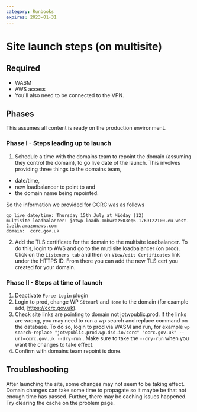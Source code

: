 ```yaml
---
category: Runbooks
expires: 2023-01-31
---
```


# Site launch steps (on multisite)

## Required

* WASM
* AWS access
* You'll also need to be connected to the VPN.

## Phases

This assumes all content is ready on the production environment.

### Phase I - Steps leading up to launch
1. Schedule a time with the domains team to repoint the domain (assuming they control the domain), to go live date of the launch. This involves providing three things to the domains team, 

- date/time, 
- new loadbalancer to point to and 
- the domain name being repointed.

So the information we provided for CCRC was as follows
```
go live date/time: Thursday 15th July at Midday (12)
multisite loadbalancer: jotwp-loadb-1mbwraz503eq6-1769122100.eu-west-2.elb.amazonaws.com
domain:  ccrc.gov.uk
```

2. Add the TLS certificate for the domain to the multisite loadbalancer. To do this, login to AWS and go to the mutlisite loadbalancer (on prod). Click on the `Listeners tab` and then on `View/edit Certificates` link under the HTTPS ID. From there you can add the new TLS cert you created for your domain.


### Phase II - Steps at time of launch
1. Deactivate `Force Login` plugin
2. Login to prod, change WP `Siteurl` and `Home` to the domain (for example add, https://ccrc.gov.uk).
3. Check site links are pointing to domain not jotwpublic.prod. If the links are wrong, you may need to run a wp search and replace command on the database. To do so, login to prod via WASM and run, for example `wp search-replace "jotwpublic.prod.wp.dsd.io/ccrc" "ccrc.gov.uk" --url=ccrc.gov.uk --dry-run` . Make sure to take the `--dry-run` when you want the changes to take effect.
4. Confirm with domains team repoint is done.


## Troubleshooting

After launching the site, some changes may not seem to be taking effect. Domain changes can take some time to propagate so it maybe be that not enough time has passed. Further, there may be caching issues happened. Try clearing the cache on the problem page. 